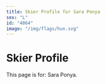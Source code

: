 ```yaml
---
title: Skier Profile for Sara Ponya
sex: "L"
id: "4064"
image: "/img/flags/hun.svg" 
---
```


# Skier Profile

This page is for: Sara Ponya.
    